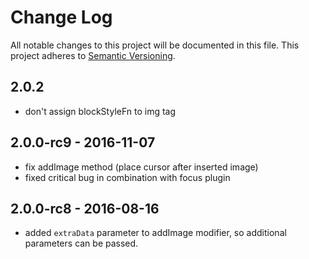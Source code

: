 # Change Log

All notable changes to this project will be documented in this file.
This project adheres to [Semantic Versioning](http://semver.org/).

## 2.0.2
- don't assign blockStyleFn to img tag

## 2.0.0-rc9 - 2016-11-07
- fix addImage method (place cursor after inserted image)
- fixed critical bug in combination with focus plugin

## 2.0.0-rc8 - 2016-08-16
- added `extraData` parameter to addImage modifier, so additional parameters can be passed.
